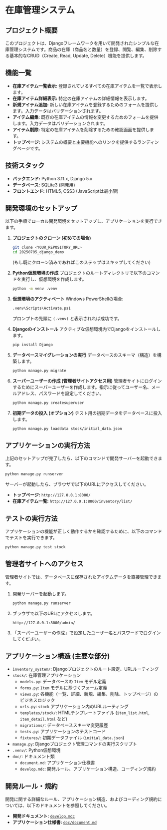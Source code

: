 # 在庫管理システム

## プロジェクト概要

このプロジェクトは、Djangoフレームワークを用いて開発されたシンプルな在庫管理システムです。商品の在庫（商品名と数量）を登録、閲覧、編集、削除する基本的なCRUD（Create, Read, Update, Delete）機能を提供します。

## 機能一覧

*   **在庫アイテム一覧表示:** 登録されているすべての在庫アイテムを一覧で表示します。
*   **在庫アイテム詳細表示:** 特定の在庫アイテムの詳細情報を表示します。
*   **新規アイテム追加:** 新しい在庫アイテムを登録するためのフォームを提供します。入力データはバリデーションされます。
*   **アイテム編集:** 既存の在庫アイテムの情報を変更するためのフォームを提供します。入力データはバリデーションされます。
*   **アイテム削除:** 特定の在庫アイテムを削除するための確認画面を提供します。
*   **トップページ:** システムの概要と主要機能へのリンクを提供するランディングページです。

## 技術スタック

*   **バックエンド:** Python 3.11.x, Django 5.x
*   **データベース:** SQLite3 (開発用)
*   **フロントエンド:** HTML5, CSS3 (JavaScriptは最小限)

## 開発環境のセットアップ

以下の手順でローカル開発環境をセットアップし、アプリケーションを実行できます。

1.  **プロジェクトのクローン (初めての場合)**
    ```bash
    git clone <YOUR_REPOSITORY_URL>
    cd 20250705_django_demo
    ```
    (もし既にクローン済みであればこのステップはスキップしてください)

2.  **Python仮想環境の作成**
    プロジェクトのルートディレクトリで以下のコマンドを実行し、仮想環境を作成します。
    ```bash
    python -m venv .venv
    ```

3.  **仮想環境のアクティベート**
    Windows PowerShellの場合:
    ```bash
    .venv\Scripts\Activate.ps1
    ```
    プロンプトの先頭に `(.venv)` と表示されれば成功です。

4.  **Djangoのインストール**
    アクティブな仮想環境内でDjangoをインストールします。
    ```bash
    pip install Django
    ```

5.  **データベースマイグレーションの実行**
    データベースのスキーマ（構造）を構築します。
    ```bash
    python manage.py migrate
    ```

6.  **スーパーユーザーの作成 (管理者サイトアクセス用)**
    管理者サイトにログインするためにスーパーユーザーを作成します。指示に従ってユーザー名、メールアドレス、パスワードを設定してください。
    ```bash
    python manage.py createsuperuser
    ```

7.  **初期データの投入 (オプション)**
    テスト用の初期データをデータベースに投入します。
    ```bash
    python manage.py loaddata stock/initial_data.json
    ```

## アプリケーションの実行方法

上記のセットアップが完了したら、以下のコマンドで開発サーバーを起動できます。

```bash
python manage.py runserver
```

サーバーが起動したら、ブラウザで以下のURLにアクセスしてください。

*   **トップページ:** `http://127.0.0.1:8000/`
*   **在庫アイテム一覧:** `http://127.0.0.1:8000/inventory/list/`

## テストの実行方法

アプリケーションの機能が正しく動作するかを確認するために、以下のコマンドでテストを実行できます。

```bash
python manage.py test stock
```

## 管理者サイトへのアクセス

管理者サイトでは、データベースに保存されたアイテムデータを直接管理できます。

1.  開発サーバーを起動します。
    ```bash
    python manage.py runserver
    ```
2.  ブラウザで以下のURLにアクセスします。
    ```
    http://127.0.0.1:8000/admin/
    ```
3.  「スーパーユーザーの作成」で設定したユーザー名とパスワードでログインしてください。

## アプリケーション構造 (主要な部分)

*   `inventory_system/`: Djangoプロジェクトのルート設定、URLルーティング
*   `stock/`: 在庫管理アプリケーション
    *   `models.py`: データベースの `Item` モデル定義
    *   `forms.py`: `Item` モデルに基づくフォーム定義
    *   `views.py`: 各機能（一覧、詳細、新規、編集、削除、トップページ）のビジネスロジック
    *   `urls.py`: `stock` アプリケーション内のURLルーティング
    *   `templates/stock/`: HTMLテンプレートファイル (`item_list.html`, `item_detail.html` など)
    *   `migrations/`: データベーススキーマ変更履歴
    *   `tests.py`: アプリケーションのテストコード
    *   `fixtures/`: 初期データファイル (`initial_data.json`)
*   `manage.py`: Djangoプロジェクト管理コマンドの実行スクリプト
*   `.venv/`: Python仮想環境
*   `doc/`: ドキュメント類
    *   `document.md`: アプリケーション仕様書
    *   `develop.mdc`: 開発ルール、アプリケーション構造、コーディング規約

## 開発ルール・規約

開発に関する詳細なルール、アプリケーション構造、およびコーディング規約については、以下のドキュメントを参照してください。

*   **開発ドキュメント:** [`develop.mdc`](./.cursor/rules/develop.mdc)
*   **アプリケーション仕様書:** [`doc/document.md`](./doc/document.md)